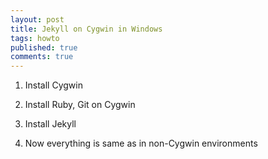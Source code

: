 ```yaml
---
layout: post
title: Jekyll on Cygwin in Windows
tags: howto
published: true
comments: true
---
```


1. Install Cygwin

2. Install Ruby, Git on Cygwin

3. Install Jekyll

4. Now everything is same as in non-Cygwin environments
